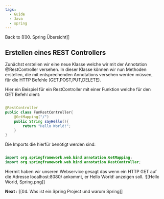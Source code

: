 ```yaml
---
tags:
  - Guide
  - Java
  - spring
---
```

Back to [[00. Spring Übersicht]]
## Erstellen eines REST Controllers

Zunächst erstellen wir eine neue Klasse welche wir mit der Annotation @RestController versehen.
In dieser Klasse können wir nun Methoden erstellen, die mit entsprechenden Annotations versehen werden müssen, für die HTTP Befehle (GET,POST,PUT,DELETE). 

Hier ein Beispiel für ein RestController mit einer Funktion welche für den GET Befehl dient:
```java

@RestController
public class FunRestController{
	@GetMapping("/")
	public String sayHello(){
		return "Hello World!";
	}
}
```

Die Imports die hierfür benötigt werden sind:

```java

import org.springframework.web.bind.annotation.GetMapping;  
import org.springframework.web.bind.annotation.RestController;

```

Hiermit haben wir unseren Webservice gesagt das wenn ein HTTP GET auf die Adresse localhost:8080/ ankommt, er Hello World! anzeigen soll.
![[Hello World, Spring.png]]


**Next :** [[04. Was ist ein Spring Project und warum Spring]]